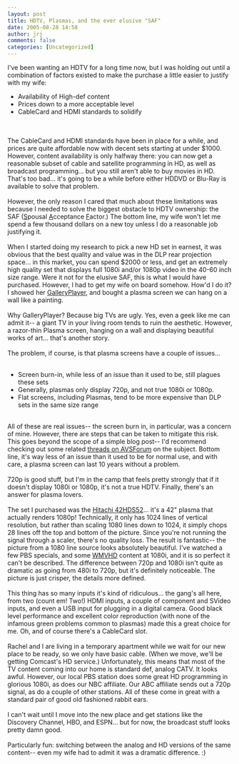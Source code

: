```yaml
---
layout: post
title: HDTV, Plasmas, and the ever elusive "SAF"
date: 2005-08-28 14:58
author: jrj
comments: false
categories: [Uncategorized]
---
```

I've been wanting an HDTV for a long time now, but I was holding out until a combination of factors existed to make the purchase a little easier to justify with my wife:<ul><li>Availability of High-def content<br /></li><li>Prices down to a more acceptable level<br /></li><li>CableCard and HDMI standards to solidify</li></ul><br /><br />The CableCard and HDMI standards have been in place for a while, and prices are quite affordable now with decent sets starting at under $1000. However, content availability is only halfway there: you can now get a reasonable subset of cable and satellite programming in HD, as well as broadcast programming... but you still aren't able to buy movies in HD. That's too bad... it's going to be a while before either HDDVD or Blu-Ray is available to solve that problem.<br /><br />However, the only reason I cared that much about these limitations was because I needed to solve the biggest obstacle to HDTV ownership: the SAF (<u>S</u>pousal <u>A</u>cceptance <u>F</u>actor.) The bottom line, my wife won't let me spend a few thousand dollars on a new toy unless I do a reasonable job justifying it.<br /><br />When I started doing my research to pick a new HD set in earnest, it was obvious that the best quality and value was in the DLP rear projection space... in this market, you can spend $2000 or less, and get an extremely high quality set that displays full 1080i and/or 1080p video in the 40-60 inch size range. Were it not for the elusive SAF, this is what I would have purchased. However, I had to get my wife on board somehow. How'd I do it? I showed her <a href="http://www.galleryplayer.com">GalleryPlayer</a>, and bought a plasma screen we can hang on a wall like a painting.  <br /><br />Why GalleryPlayer? Because big TVs are ugly. Yes, even a geek like me can admit it-- a giant TV in your living room tends to ruin the aesthetic. However, a razor-thin Plasma screen, hanging on a wall and displaying beautiful works of art... that's another story. <br /><br />The problem, if course, is that plasma screens have a couple of issues... <ul><br /><li>Screen burn-in, while less of an issue than it used to be, still plagues these sets<br /></li><li>Generally, plasmas only display 720p, and not true 1080i or 1080p. <br /></li><li>Flat screens, including Plasmas, tend to be more expensive than DLP sets in the same size range</li></ul><br />All of these are real issues-- the screen burn in, in particular, was a concern of mine. However, there are steps that can be taken to mitigate this risk. This goes beyond the scope of a simple blog post-- I'd recommend checking out some related <a href="http://www.avsforum.com/avs-vb/showthread.php?t=444258&amp;highlight=plasma+burn" target="_blank">threads on AVSForum</a> on the subject. Bottom line, it's way less of an issue than it used to be for normal use, and with care, a plasma screen can last 10 years without a problem.<br /><br />720p is good stuff, but I'm in the camp that feels pretty strongly that if it doesn't display 1080i or 1080p, it's not a true HDTV. Finally, there's an answer for plasma lovers. <br /><br />The set I purchased was the <a href="http://www.hitachi.us/tv/browse/plasma/plasma/42hds52.shtml" target="_blank">Hitachi 42HDS52</a>... it's a 42" plasma that actually renders 1080p! Technically, it only has 1024 lines of vertical resolution, but rather than scaling 1080 lines down to 1024, it simply chops 28 lines off the top and bottom of the picture. Since you're not running the signal through a scaler, there's no quality loss. The result is fantastic-- the picture from a 1080 line source looks absolutely beautiful. I've watched a few PBS specials, and some <a href="http://www.microsoft.com/windows/windowsmedia/content_provider/film/hdvideo.aspx" target="_blank">WMVHD</a> content at 1080i, and it is so perfect it can't be described. The difference between 720p and 1080i isn't quite as dramatic as going from 480i to 720p, but it's definitely noticeable. The picture is just crisper, the details more defined. <br /><br />This thing has so many inputs it's kind of ridiculous... the gang's all here, from two (count em! Two!) HDMI inputs, a couple of component and SVideo inputs, and even a USB input for plugging in a digital camera. Good black level performance and excellent color reproduction (with none of the infamous green problems common to plasmas) made this a great choice for me. Oh, and of course there's a CableCard slot. <br /><br />Rachel and I are living in a temporary apartment while we wait for our new place to be ready, so we only have basic cable. (When we move, we'll be getting Comcast's HD service.) Unfortunately, this means that most of the TV content coming into our home is standard def, analog CATV. It looks awful. However, our local PBS station does some great HD programming in glorious 1080i, as does our NBC affiliate. Our ABC affiliate sends out a 720p signal, as do a couple of other stations. All of these come in great with a standard pair of good old fashioned rabbit ears. <br /><br />I can't wait until I move into the new place and get stations like the Discovery Channel, HBO, and ESPN... but for now, the broadcast stuff looks pretty damn good. <br /><br />Particularly fun: switching between the analog and HD versions of the same content-- even my wife had to admit it was a dramatic difference.  :)
